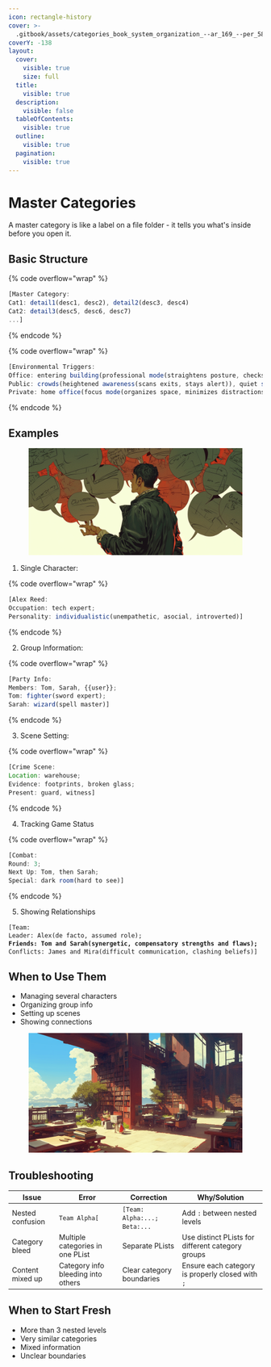 ```yaml
---
icon: rectangle-history
cover: >-
  .gitbook/assets/categories_book_system_organization_--ar_169_--per_58620b85-e6bf-4b87-920c-ff81c82f105a_2.png
coverY: -138
layout:
  cover:
    visible: true
    size: full
  title:
    visible: true
  description:
    visible: false
  tableOfContents:
    visible: true
  outline:
    visible: true
  pagination:
    visible: true
---
```


# Master Categories

A master category is like a label on a file folder - it tells you what's inside before you open it.

## **Basic Structure**

{% code overflow="wrap" %}
```js
[Master Category:
Cat1: detail1(desc1, desc2), detail2(desc3, desc4)
Cat2: detail3(desc5, desc6, desc7)
...]
```
{% endcode %}

{% code overflow="wrap" %}
```js
[Environmental Triggers:
Office: entering building(professional mode(straightens posture, checks schedule)), meeting room(alert state(prepares notes, observes attendees)), break room(casual mode(relaxes shoulders, engages in small talk));
Public: crowds(heightened awareness(scans exits, stays alert)), quiet spaces(relaxation(deeper breathing, thoughtful responses)), social venues(sociable mode(initiates conversations, shows interest));
Private: home office(focus mode(organizes space, minimizes distractions)), personal room(decompression(releases tension, processes day)), quiet corners(recharge mode(takes breaks, practices self-care))]
```
{% endcode %}

## **Examples**

<figure><img src=".gitbook/assets/man_telling_a_story_storyteller_narrator_many_empt_571f9dfe-03f6-46a1-84da-c2c800a50f0e_3.png" alt=""><figcaption></figcaption></figure>

1. Single Character:

{% code overflow="wrap" %}
```js
[Alex Reed:
Occupation: tech expert;
Personality: individualistic(unempathetic, asocial, introverted)]
```
{% endcode %}

2. Group Information:

{% code overflow="wrap" %}
```js
[Party Info:
Members: Tom, Sarah, {{user}};
Tom: fighter(sword expert);
Sarah: wizard(spell master)]
```
{% endcode %}

3. Scene Setting:

{% code overflow="wrap" %}
```js
[Crime Scene:
Location: warehouse;
Evidence: footprints, broken glass;
Present: guard, witness]
```
{% endcode %}

4. Tracking Game Status

{% code overflow="wrap" %}
```js
[Combat:
Round: 3;
Next Up: Tom, then Sarah;
Special: dark room(hard to see)]
```
{% endcode %}

5. Showing Relationships

<pre class="language-js" data-overflow="wrap"><code class="lang-js">[Team:
Leader: Alex(de facto, assumed role);
<strong>Friends: Tom and Sarah(synergetic, compensatory strengths and flaws);
</strong>Conflicts: James and Mira(difficult communication, clashing beliefs)]
</code></pre>

## **When to Use Them**

* Managing several characters
* Organizing group info
* Setting up scenes
* Showing connections

<figure><img src=".gitbook/assets/categories_book_system_organization_--ar_169_--per_58620b85-e6bf-4b87-920c-ff81c82f105a_2.png" alt=""><figcaption></figcaption></figure>

## Troubleshooting

| Issue            | Error                              | Correction                   | Why/Solution                                      |
| ---------------- | ---------------------------------- | ---------------------------- | ------------------------------------------------- |
| Nested confusion | `Team Alpha[`                      | `[Team: Alpha:...; Beta:...` | Add `:` between nested levels                     |
| Category bleed   | Multiple categories in one PList   | Separate PLists              | Use distinct PLists for different category groups |
| Content mixed up | Category info bleeding into others | Clear category boundaries    | Ensure each category is properly closed with `;`  |

## When to Start Fresh

* More than 3 nested levels
* Very similar categories
* Mixed information
* Unclear boundaries
